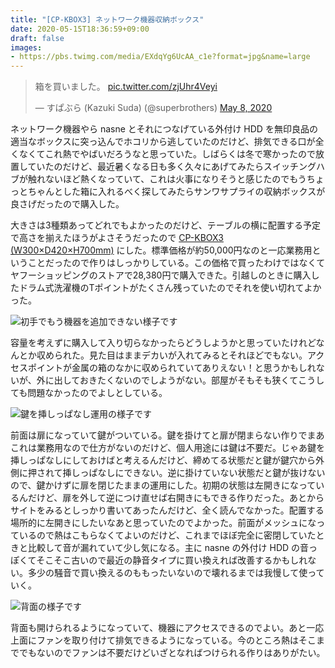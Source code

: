 ```yaml
---
title: "[CP-KBOX3] ネットワーク機器収納ボックス"
date: 2020-05-15T18:36:59+09:00
draft: false
images:
- https://pbs.twimg.com/media/EXdqYg6UcAA_c1e?format=jpg&name=large
---
```


<blockquote class="twitter-tweet"><p lang="ja" dir="ltr">箱を買いました。 <a href="https://t.co/zjUhr4Veyi">pic.twitter.com/zjUhr4Veyi</a></p>&mdash; すぱぶら (Kazuki Suda) (@superbrothers) <a href="https://twitter.com/superbrothers/status/1258591595219152896?ref_src=twsrc%5Etfw">May 8, 2020</a></blockquote> <script async src="https://platform.twitter.com/widgets.js" charset="utf-8"></script>

ネットワーク機器やら nasne とそれにつなげている外付け HDD を無印良品の適当なボックスに突っ込んでホコリから逃していたのだけど、排気できる口が全くなくてこれ熱でやばいだろうなと思っていた。しばらくは冬で寒かったので放置していたのだけど、最近暑くなる日も多く久々にあげてみたらスイッチングハブが触れないほど熱くなっていて、これは火事になりそうと感じたのでもうちょっとちゃんとした箱に入れるべく探してみたらサンワサプライの収納ボックスが良さげだったので購入した。

大きさは3種類あってどれでもよかったのだけど、テーブルの横に配置する予定で高さを揃えたほうがよさそうだったので [CP-KBOX3 (W300×D420×H700mm)](https://amzn.to/2T6zLKE) にした。標準価格が約50,000円なのと一応業務用ということだったので作りはしっかりしている。この価格で買ったわけではなくてヤフーショッピングのストアで28,380円で購入できた。引越しのときに購入したドラム式洗濯機のTポイントがたくさん残っていたのでそれを使い切れてよかった。

![初手でもう機器を追加できない様子です](https://lh3.googleusercontent.com/pw/ACtC-3d8fupenVyguB8fKqO5HVu3TuWCaH5CG7REYUgqnslTMoFUvp8EvuKpSVTUoMs1nlmhIN8dQcfFAQh55HONFT5PE3nAMbZiO8y71ZDr2shDGbpGJZjSJL_QZW_51ZD6jTyjBuHHG5PND1PFIQDM0sfF8A=w2716-h2036-no)

容量を考えずに購入して入り切らなかったらどうしようかと思っていたけれどなんとか収められた。見た目はままデカいが入れてみるとそれほどでもない。アクセスポイントが金属の箱のなかに収められていてありえない！と思うかもしれないが、外に出しておきたくないのでしようがない。部屋がそもそも狭くてこうしても問題なかったのでよしとしている。

![鍵を挿しっぱなし運用の様子です](https://lh3.googleusercontent.com/pw/ACtC-3fHkKDF8476kVur5spWTAv5XAqmdfDDBwdoOM1T015njwt477V3W0llf83BMunJA2jeaNlbsbXAe5Jovzsn8uBCfs4wbqiDdHHkwq7nJkL17eFAU4vD6lvJLSFg8Z_vnL06X7pvKUv4NYSr-3TdCWeh7g=w2716-h2036-no)

前面は扉になっていて鍵がついている。鍵を掛けてと扉が閉まらない作りでまあこれは業務用なので仕方がないのだけど、個人用途には鍵は不要だ。じゃあ鍵を挿しっぱなしにしておけばと考えるんだけど、締めてる状態だと鍵が鍵穴から外側に押されて挿しっぱなしにできない。逆に掛けていない状態だと鍵が抜けないので、鍵かけずに扉を閉じたままの運用にした。初期の状態は左開きになっているんだけど、扉を外して逆につけ直せば右開きにもできる作りだった。あとからサイトをみるとしっかり書いてあったんだけど、全く読んでなかった。配置する場所的に左開きにしたいなあと思っていたのでよかった。前面がメッシュになっているので熱はこもらなくてよいのだけど、これまでほぼ完全に密閉していたときと比較して音が漏れていて少し気になる。主に nasne の外付け HDD の音っぽくてそこそこ古いので最近の静音タイプに買い換えれば改善するかもしれない。多少の騒音で買い換えるのももったいないので壊れるまでは我慢して使っていく。

![背面の様子です](https://lh3.googleusercontent.com/pw/ACtC-3femftPH7ds0fZX3J2hG3rGsjISTrGXs6PZtPzvvQ1iiHD2o2cPh9xcAH7bBsaAk5HvKl7EJBwt4_oL4HgWoQuHvJOqWXOViukVX8IbPe0S8BNP4zqScmoafwKqdKR_bXHSl7kp0YzbIzWTQZ7q2JnsyA=w2716-h2036-no)

背面も開けられるようになっていて、機器にアクセスできるのでよい。あと一応上面にファンを取り付けて排気できるようになっている。今のところ熱はそこまででもないのでファンは不要だけどいざとなればつけられる作りはありがたい。
